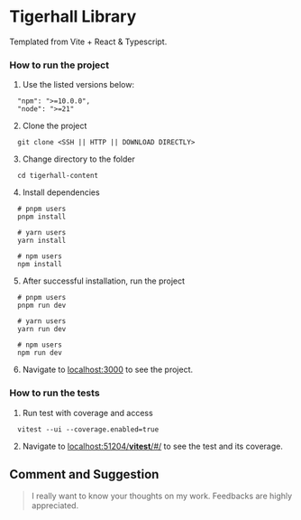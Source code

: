 # Tigerhall Library

Templated from Vite + React & Typescript.

### How to run the project

1. Use the listed versions below:
```shell
  "npm": ">=10.0.0",
  "node": ">=21"
```

2. Clone the project
```shell
  git clone <SSH || HTTP || DOWNLOAD DIRECTLY>
```

3. Change directory to the folder
```shell
  cd tigerhall-content
```

4. Install dependencies
```shell
  # pnpm users
  pnpm install
    
  # yarn users
  yarn install
    
  # npm users
  npm install
```

5. After successful installation, run the project
```shell
  # pnpm users
  pnpm run dev
    
  # yarn users
  yarn run dev
    
  # npm users
  npm run dev
```

6. Navigate to [localhost:3000](http://localhost:3000/) to see the project.

### How to run the tests

1. Run test with coverage and access
```shell
  vitest --ui --coverage.enabled=true
```

2. Navigate to [localhost:51204/__vitest__/#/](http://localhost:51204/__vitest__/#/) to see the test and its coverage.

## Comment and Suggestion
> I really want to know your thoughts on my work. Feedbacks are highly appreciated.